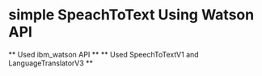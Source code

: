 # simple SpeachToText Using Watson API
** Used ibm_watson API **
** Used SpeechToTextV1 and LanguageTranslatorV3 **

